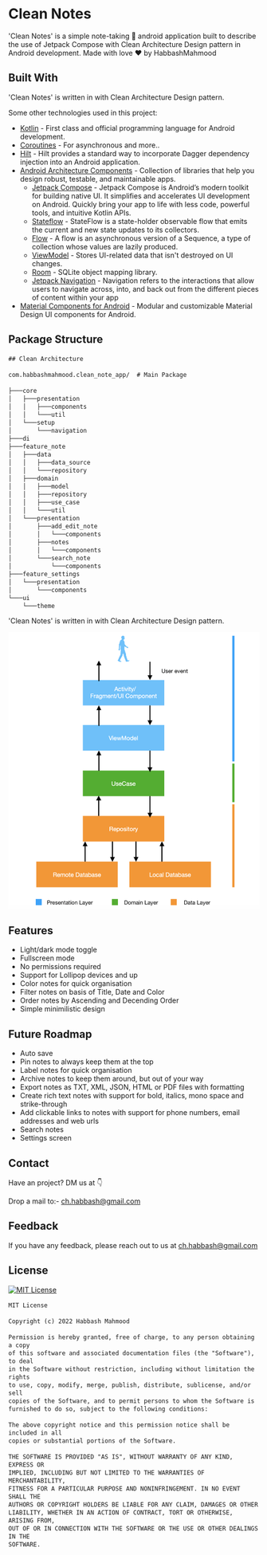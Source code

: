
# Clean Notes

'Clean Notes' is a simple note-taking 📝 android application built to describe the use of Jetpack Compose with Clean Architecture Design pattern in Android development. Made with love ❤️ by HabbashMahmood
## Built With

'Clean Notes' is written in with Clean Architecture Design pattern.

Some other technologies used in this project:

- [Kotlin](https://kotlinlang.org/) - First class and official programming language for Android development.
- [Coroutines](https://kotlinlang.org/docs/reference/coroutines-overview.html) - For asynchronous and more..
- [Hilt](https://dagger.dev/hilt/) - Hilt provides a standard way to incorporate Dagger dependency injection into an Android application.
- [Android Architecture Components](https://developer.android.com/topic/libraries/architecture) - Collection of libraries that help you design robust, testable, and maintainable apps.
  - [Jetpack Compose](https://developer.android.com/jetpack/compose) - Jetpack Compose is Android’s modern toolkit for building native UI. It simplifies and accelerates UI development on Android. Quickly bring your app to life with less code, powerful tools, and intuitive Kotlin APIs. 
  - [Stateflow](https://developer.android.com/kotlin/flow/stateflow-and-sharedflow) - StateFlow is a state-holder observable flow that emits the current and new state updates to its collectors. 
  - [Flow](https://kotlinlang.org/docs/reference/coroutines/flow.html) - A flow is an asynchronous version of a Sequence, a type of collection whose values are lazily produced.
  - [ViewModel](https://developer.android.com/topic/libraries/architecture/viewmodel) - Stores UI-related data that isn't destroyed on UI changes. 
  - [Room](https://developer.android.com/topic/libraries/architecture/room) - SQLite object mapping library.
  - [Jetpack Navigation](https://developer.android.com/guide/navigation) - Navigation refers to the interactions that allow users to navigate across, into, and back out from the different pieces of content within your app
- [Material Components for Android](https://github.com/material-components/material-components-android) - Modular and customizable Material Design UI components for Android.


## Package Structure

```
## Clean Architecture

com.habbashmahmood.clean_note_app/  # Main Package

├───core
│   ├───presentation
│   │   ├───components
│   │   └───util
│   └───setup
│       └───navigation
├───di
├───feature_note
│   ├───data
│   │   ├───data_source
│   │   └───repository
│   ├───domain
│   │   ├───model
│   │   ├───repository
│   │   ├───use_case
│   │   └───util
│   └───presentation
│       ├───add_edit_note
│       │   └───components
│       ├───notes
│       │   └───components
│       └───search_note
│           └───components
├───feature_settings
│   └───presentation
│       └───components
└───ui
    └───theme
```
'Clean Notes' is written in with Clean Architecture Design pattern. 

![Clean Architecture Flow Diagram](https://github.com/HabbashMahmood/CleanNotes/blob/master/screenshots/clean%20architecture%20flow%20diagram.png?raw=true)

## Features

- Light/dark mode toggle
- Fullscreen mode
- No permissions required
- Support for Lollipop devices and up
- Color notes for quick organisation
- Filter notes on basis of Title, Date and Color
- Order notes by Ascending and Decending Order
- Simple minimilistic design
## Future Roadmap

- Auto save
- Pin notes to always keep them at the top
- Label notes for quick organisation
- Archive notes to keep them around, but out of your way
- Export notes as TXT, XML, JSON, HTML or PDF files with formatting
- Create rich text notes with support for bold, italics, mono space and strike-through
- Add clickable links to notes with support for phone numbers, email addresses and web urls
- Search notes
- Settings screen
## Contact
Have an project? DM us at 👇

Drop a mail to:- ch.habbash@gmail.com


## Feedback

If you have any feedback, please reach out to us at ch.habbash@gmail.com


## License

[![MIT License](https://img.shields.io/badge/License-MIT-green.svg)](https://choosealicense.com/licenses/mit/) 

```
MIT License

Copyright (c) 2022 Habbash Mahmood

Permission is hereby granted, free of charge, to any person obtaining a copy
of this software and associated documentation files (the "Software"), to deal
in the Software without restriction, including without limitation the rights
to use, copy, modify, merge, publish, distribute, sublicense, and/or sell
copies of the Software, and to permit persons to whom the Software is
furnished to do so, subject to the following conditions:

The above copyright notice and this permission notice shall be included in all
copies or substantial portions of the Software.

THE SOFTWARE IS PROVIDED "AS IS", WITHOUT WARRANTY OF ANY KIND, EXPRESS OR
IMPLIED, INCLUDING BUT NOT LIMITED TO THE WARRANTIES OF MERCHANTABILITY,
FITNESS FOR A PARTICULAR PURPOSE AND NONINFRINGEMENT. IN NO EVENT SHALL THE
AUTHORS OR COPYRIGHT HOLDERS BE LIABLE FOR ANY CLAIM, DAMAGES OR OTHER
LIABILITY, WHETHER IN AN ACTION OF CONTRACT, TORT OR OTHERWISE, ARISING FROM,
OUT OF OR IN CONNECTION WITH THE SOFTWARE OR THE USE OR OTHER DEALINGS IN THE
SOFTWARE.
```
